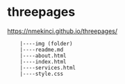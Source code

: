# threepages
https://nmekinci.github.io/threepages/


        |----img (folder)
        |----readme.md  
        |----about.html   
        |----index.html  
        |----services.html 		
        |----style.css

